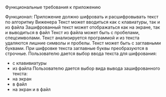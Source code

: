 Функциональные требования к приложению

Функционал:
Приложение должно шифровать и расшифровывать текст по алгоритму Виженера
Текст может вводиться как с клавиатуры, так и из файла
Зашифрованный текст может отображаться как на экране, так и выводиться в файл
Текст из файла может быть с пробелами, спецсимволами. Текст анализируется программой и из текста удаляются лишние символы и пробелы. Текст может быть с заглавными буквами. При шифровке текста заглавные буквы преобразуются в строчные.
Пользователю дается выбор ввода текста для шифрования:
- с клавивиатуры
- из файла
Пользователю дается выбор вида вывода зашифрованного текста:
- на экран
- в файл
- на экран и в файл
